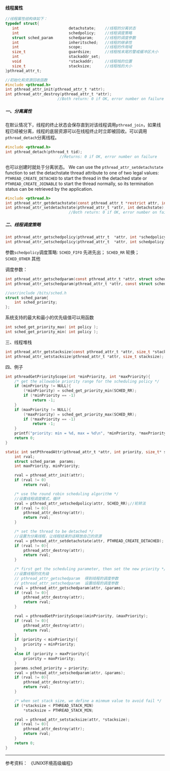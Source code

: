 #### 线程属性

```C
//线程属性结构体如下：
typedef struct{
   int                      detachstate;    //线程的分离状态
   int                      schedpolicy;    //线程调度策略
   struct sched_param       schedparam;     //线程的调度参数
   int                      inheritsched;   //线程的继承性
   int                      scope;          //线程的作用域
   size_t                   guardsize;      //线程栈末尾的警戒缓冲区大小
   int                      stackaddr_set;
   void                     *stackaddr;     //线程栈的位置
   size_t                   stacksize;      //线程栈的大小
}pthread_attr_t;
```

```C
//初始化和资源回收函数
#include <pthread.h>
int pthread_attr_init(pthread_attr_t *attr);
int pthread_attr_destroy(pthread_attr_t *attr);
                       //Both return: 0 if OK, error number on failure
```
##### 一、分离属性
在默认情况下，线程的终止状态会保存直到对该线程调用`pthread_join`，如果线程已经被分离，线程的底层资源可以在线程终止时立即被回收。可以调用`pthread_detach`分离线程。
```C
#include <pthread.h>
int pthread_detach(pthread_t tid);
                        //Returns: 0 if OK, error number on failure
```
也可以创建时就处于分离状态。
We can use the `pthread_attr_setdetachstate` function to set the detachstate thread attribute to one of two legal values: `PTHREAD_CREATE_DETACHED` to start the thread in the detached state or `PTHREAD_CREATE_JOINABLE` to start the thread normally, so its termination status can be retrieved by the application.
```C
#include <pthread.h>
int pthread_attr_getdetachstate(const pthread_attr_t *restrict attr, int *detachstate);
int pthread_attr_setdetachstate(pthread_attr_t *attr, int detachstate);
                            //Both return: 0 if OK, error number on failure
```

##### 二、线程调度策略

```C
int pthread_attr_getschedpolicy(pthread_attr_t  *attr, int *schedpolicy);
int pthread_attr_setschedpolicy(pthread_attr_t  *attr, int schedpolicy);
```
参数`schedpolicy`调度策略:
`SCHED_FIFO`   先进先出；
`SCHED_RR`     轮换；
`SCHED_OTHER`  其他

调度参数：
```C
int pthread_attr_getschedparam(const pthread_attr_t *attr, struct sched_param *schedparam);
int pthread_attr_setschedparam(pthread_attr_t *attr, const struct sched_param *schedparam);
```

```C
//usr/include /bits/sched.h
struct sched_param{
    int sched_priority;
};
```

系统支持的最大和最小的优先级值可以用函数
```C
int sched_get_priority_max( int policy );
int sched_get_priority_min( int policy );
```

三、线程堆栈

```C
int pthread_attr_getstacksize(const pthread_attr_t *attr, size_t *stacksize);
int pthread_attr_setstacksize(pthread_attr_t *attr, size_t stacksize);
```

四、例子

```C
int pthreadGetPriorityScope(int *minPriority, int *maxPriority){
    /* get the allowable priority range for the scheduling policy */
    if (minPriority != NULL){
        (*minPriority) = sched_get_priority_min(SCHED_RR);
        if (*minPriority == -1)
            return -1;
    }
    if (maxPriority != NULL){
        (*maxPriority) = sched_get_priority_max(SCHED_RR);
        if (*maxPriority == -1)
            return -1;
    }
    printf("priority: min = %d, max = %d\n", *minPriority, *maxPriority);
    return 0;
}

static int setPthreadAttr(pthread_attr_t *attr, int priority, size_t* stacksize){
    int rval;
    struct sched_param	params;
    int maxPriority, minPriority;

    rval = pthread_attr_init(attr);
    if (rval != 0)
        return rval;

    /* use the round robin scheduling algorithm */
    //设置线程调度模式，循环
    rval = pthread_attr_setschedpolicy(attr, SCHED_RR);//轮转法
    if (rval != 0){
        pthread_attr_destroy(attr);
        return rval;
    }

    /* set the thread to be detached */
    //设置为分离线程，让线程结束的话释放自己的资源
    rval = pthread_attr_setdetachstate(attr, PTHREAD_CREATE_DETACHED);
    if (rval != 0){
        pthread_attr_destroy(attr);
        return rval;
    }

    /* first get the scheduling parameter, then set the new priority */
    //设置线程的优先级
    // pthread_attr_getschedparam  得到线程的调度参数
    // pthread_attr_setschedparam  设置线程的调度参数
    rval = pthread_attr_getschedparam(attr, &params);
    if (rval != 0){
        pthread_attr_destroy(attr);
        return rval;
    }

    rval = pthreadGetPriorityScope(&minPriority, &maxPriority);
    if (rval != 0){
        pthread_attr_destroy(attr);
        return rval;
    }
    if (priority < minPriority){
        priority = minPriority;
    }
    else if (priority > maxPriority){
        priority = maxPriority;
    }
    params.sched_priority = priority;
    rval = pthread_attr_setschedparam(attr, &params);
    if (rval != 0){
        pthread_attr_destroy(attr);
        return rval;
    }

    /* when set stack size, we define a minmum value to avoid fail */
    if (*stacksize < PTHREAD_STACK_MIN)
        *stacksize = PTHREAD_STACK_MIN;

    rval = pthread_attr_setstacksize(attr, *stacksize);
    if (rval != 0){
        pthread_attr_destroy(attr);
        return rval;
    }
    return 0;
}
```
_____________
参考资料：
《UNIX环境高级编程》

